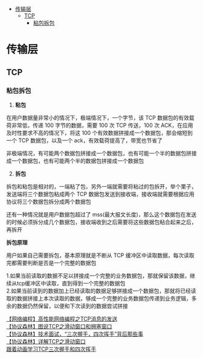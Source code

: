 <!-- TOC -->

- [传输层](#传输层)
    - [TCP](#tcp)
        - [粘包拆包](#粘包拆包)

<!-- /TOC -->

# 传输层

## TCP

### 粘包拆包

1. **粘包**

在用户数据量非常小的情况下，极端情况下，一个字节，该 TCP 数据包的有效载荷非常低，传递 100 字节的数据，需要 100 次 TCP 传送，100 次 ACK，在应用及时性要求不高的情况下，将这 100 个有效数据拼接成一个数据包，那会缩短到一个 TCP 数据包，以及一个 ack，有效载荷提高了，带宽也节省了

非极端情况，有可能两个数据包拼接成一个数据包，也有可能一个半的数据包拼接成一个数据包，也有可能两个半的数据包拼接成一个数据包

2. **拆包**

拆包和粘包是相对的，一端粘了包，另外一端就需要将粘过的包拆开，举个栗子，发送端将三个数据包粘成两个 TCP 数据包发送到接收端，接收端就需要根据应用协议将三个数据包拆分成两个数据包

还有一种情况就是用户数据包超过了 mss(最大报文长度)，那么这个数据包在发送的时候必须拆分成几个数据包，接收端收到之后需要将这些数据包粘合起来之后，再拆开

**拆包原理**

用户如果自己需要拆包，基本原理就是不断从 TCP 缓冲区中读取数据，每次读取完都需要判断是否是一个完整的数据包

1.如果当前读取的数据不足以拼接成一个完整的业务数据包，那就保留该数据，继续从tcp缓冲区中读取，直到得到一个完整的数据包<br>
2.如果当前读到的数据加上已经读取的数据足够拼接成一个数据包，那就将已经读取的数据拼接上本次读取的数据，够成一个完整的业务数据包传递到业务逻辑，多余的数据仍然保留，以便和下次读到的数据尝试拼接<br>

[【网络编程】高性能网络编程之TCP消息的发送](https://mp.weixin.qq.com/s/6vtF0eyi5Da98yAoEsVOVg)<br>
[【协议森林】图说TCP之滑动窗口和拥塞窗口](https://mp.weixin.qq.com/s/UtyLffohQ2yOJXvpVALE2Q)<br>
[【协议森林】技术面试，“三次握手，四次挥手”背后那些事](https://mp.weixin.qq.com/s/rSfR0zCRmYXZIiLU-XgzSA)<br>
[【协议森林】详解TCP之滑动窗口](https://mp.weixin.qq.com/s/3VqdjEK4QkER4Q05JgfjhQ)<br>
[跟着动画学习TCP三次握手和四次挥手](https://mp.weixin.qq.com/s/vwZycVjAgodMJe9c4xTliQ)<br>
